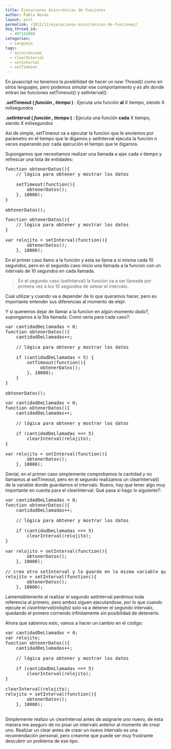 ```yaml
---
title: Ejecuciones Asincrónicas de funciones
author: Pablo Novas
layout: post
permalink: /2011/11/ejecuciones-asincronicas-de-funciones/
dsq_thread_id:
  - 497142000
categories:
  - Lenguaje
tags:
  - asincronismo
  - clearInterval
  - setInterval
  - setTimeout
---
```

En javascript no tenemos la posibilidad de hacer un *new Thread()* como en otros lenguajes, pero podemos *simular* ese comportamiento y es ahi donde entran las funciones setTimeout() y setInterval():

**.setTimeout ( *función , tiempo* )**
:   Ejecuta una función **al** X tiempo, siendo X milisegundos

**.setInterval ( *función , tiempo* )**
:   Ejecuta una función **cada** X tiempo, siendo X milisegundos

Así de simple, setTimeout va a ejecutar la funcion que le enviemos por parámetro en el tiempo que le digamos y setInterval ejecuta la función *n* veces esperando por cada ejecución el tiempo que le digamos.

Supongamos que necesitamos realizar una llamada a ajax cada *x* tiempo y refrescar una lista de entidades:  
<!--more-->

<pre class="brush: jscript; highlight: [4,5,6,9]; title: Utilizando 1=setTimeout; notranslate" title="Utilizando 1=setTimeout">function obtenerDatos(){
    // lógica para obtener y mostrar los datos

    setTimeout(function(){
        obtenerDatos();
    }, 10000);
}

obtenerDatos();
</pre>

<pre class="brush: jscript; highlight: [5,6,7]; title: Utilizando 1=setInterval; notranslate" title="Utilizando 1=setInterval">function obtenerDatos(){
    // lógica para obtener y mostrar los datos
}

var relojito = setInterval(function(){
        obtenerDatos();
    }, 10000);
</pre>

En el primer caso llamo a la función y esta se llama a si misma cada 10 segundos, pero en el segundo caso inicio una llamada a la funcion con un intervalo de 10 segundos en cada llamada.

> En el segundo caso (setInterval) la función va a ser llamada por primera vez a los 10 segundos de setear el intervalo. 

Cual utilizar y cuando va a depender de lo que queramos hacer, pero es importante entender sus diferencias al momento de elejir. 

Y si queremos dejar de llamar a la funcion en algún momento dado?, supongamos a la 5ta llamada. Como sería para cada caso?:

<pre class="brush: jscript; highlight: [1,3,7]; title: Utilizando 1=setTimeout; notranslate" title="Utilizando 1=setTimeout">var cantidadDeLlamadas = 0;
function obtenerDatos(){
    cantidadDeLlamadas++;

    // lógica para obtener y mostrar los datos

    if (cantidadDeLlamadas &lt; 5) {
        setTimeout(function(){
             obtenerDatos();
        }, 10000);
    }
}

obtenerDatos();
</pre>

<pre class="brush: jscript; highlight: [1,3,7,8]; title: Utilizando 1=setInterval; notranslate" title="Utilizando 1=setInterval">var cantidadDeLlamadas = 0;
function obtenerDatos(){
    cantidadDeLlamadas++;

    // lógica para obtener y mostrar los datos

    if (cantidadDeLlamadas === 5)
        clearInterval(relojito);
}

var relojito = setInterval(function(){
        obtenerDatos();
    }, 10000);
</pre>

Genial, en el primer caso simplemente comprobamos la cantidad y no llamamos al setTimeout, pero en el segundo realizamos un clearInterval() de la variable donde guardamos el intervalo. Bueno, hay que tener algo muy importante en cuenta para el clearInterval. Qué pasa si hago lo siguiente?:

<pre class="brush: jscript; highlight: [16,17,18]; title: Utilizando 1=clearInterval; notranslate" title="Utilizando 1=clearInterval">var cantidadDeLlamadas = 0;
function obtenerDatos(){
    cantidadDeLlamadas++;

    // lógica para obtener y mostrar los datos

    if (cantidadDeLlamadas === 5)
        clearInterval(relojito);
}

var relojito = setInterval(function(){
        obtenerDatos();
    }, 10000);

// creo otro setInterval y lo guardo en la misma variable que el anterior 
relojito = setInterval(function(){
        obtenerDatos();
    }, 10000);
</pre>

Lamentablemente al realizar el segundo setInterval perdimos toda referencia al primero, pero ambos siguen ejecutandose, por lo que cuando ejecute el *clearInterval(relojito)* solo va a detener el segundo intervalo, quedando el primero corriendo infinitamente sin posibilidad de detenerlo.

Ahora que sabemos esto, vamos a hacer un cambio en el código:

<pre class="brush: jscript; highlight: [2,12]; title: Utilizando 1=clearInterval; notranslate" title="Utilizando 1=clearInterval">var cantidadDeLlamadas = 0;
var relojito;
function obtenerDatos(){
    cantidadDeLlamadas++;

    // lógica para obtener y mostrar los datos

    if (cantidadDeLlamadas === 5)
        clearInterval(relojito);
}

clearInterval(relojito);
relojito = setInterval(function(){
        obtenerDatos();
    }, 10000);

</pre>

Simplemente realizo un clearInterval antes de asignarle uno nuevo, de esta manera me aseguro de no pisar un intervalo anterior al momento de crear uno. Realizar un clear antes de crear un nuevo intervalo es una recomendación personal, pero creanme que puede ser muy frustrante descubrir un problema de ese tipo.